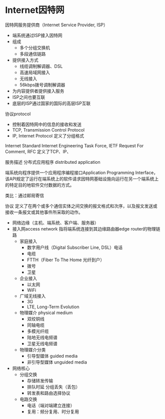 # Internet因特网

因特网服务提供商（Internet Service Provider, ISP）

* 端系统通过ISP接入因特网
* 组成
  * 多个分组交换机
  * 多段通信链路
* 提供接入方式
  * 线缆调制解调器、DSL
  * 高速局域网接入
  * 无线接入
  * 56kbps拨号调制解调器
* 为内容提供者提供接入服务
* ISP之间也要互联
* 底层的ISP通过国家的国际的高层ISP互联

协议protocol

* 控制着因特网中的信息的接收和发送
* TCP, Transmission Control Protocol
* IP, Internet Protocol 定义了分组格式

Internet Standard
Internet Engineering Task Force, IETF
Request For Comment, RFC
定义了TCP、IP、

服务描述
分布式应用程序 distributed application

端系统向程序提供一个应用程序编程接口Application Programming Interface，该API规定了运行在端系统上的软件请求因特网基础设施向运行在另一个端系统上的特定目的地软件交付数据的方式。

类比：通过邮局寄信

协议
定义了在两个或多个通信实体之间交换的报文格式和次序，以及报文发送或接收一条报文或其他事件所采取的动作。


* 网络边缘（主机、端系统、客户端、服务器）
* 接入网access network 指将端系统连接到其边缘路由器edge router的物理链路
  * 家庭接入
    * 数字用户线（Digital Subscriber Line, DSL）电话
    * 电缆
    * FTTH（Fiber To The Home 光纤到户）
    * 拨号
    * 卫星
  * 企业接入
    * 以太网
    * WiFi
  * 广域无线接入
    * 3G
    * LTE, Long-Term Evolution
  * 物理媒介 physical medium
    * 双绞铜线
    * 同轴电缆
    * 多模光纤缆
    * 陆地无线电频谱
    * 卫星无线电频谱
  * 物理媒介分类
    * 引导型媒体 guided media
    * 非引导型媒体 unguided media
* 网络核心
  * 分组交换
    * 存储转发传输
    * 排队时延 分组丢失（丢包）
    * 转发表和路由选择协议
  * 电路交换
    * 电话（端对端建立连接）
    * 复用：频分复用、时分复用
